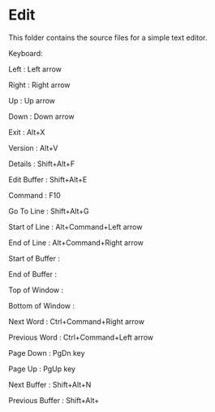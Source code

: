# Edit

This folder contains the source files for a simple text editor.

Keyboard:

Left : Left arrow

Right : Right arrow

Up : Up arrow

Down : Down arrow

Exit : Alt+X

Version : Alt+V

Details : Shift+Alt+F

Edit Buffer : Shift+Alt+E

Command : F10

Go To Line : Shift+Alt+G

Start of Line : Alt+Command+Left arrow

End of Line : Alt+Command+Right arrow

Start of Buffer :  

End of Buffer :

Top of Window : 

Bottom of Window : 

Next Word : Ctrl+Command+Right arrow

Previous Word : Ctrl+Command+Left arrow

Page Down : PgDn key

Page Up : PgUp key

Next Buffer : Shift+Alt+N

Previous Buffer : Shift+Alt+